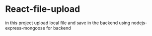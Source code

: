# React-file-upload
in this project upload local file and save in the backend using nodejs-express-mongoose for backend
